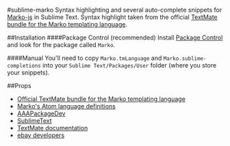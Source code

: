 #sublime-marko
Syntax highlighting and several auto-complete snippets for
[Marko-js](https://github.com/marko-js/marko) in Sublime Text. Syntax highlight
taken from the official
[TextMate bundle for the Marko templating language](https://github.com/marko-js/marko-tmbundle).

##Installation
####Package Control (recommended)
Install [Package Control](https://packagecontrol.io/) and look for the package
called `Marko`.

####Manual
You'll need to copy `Marko.tmLanguage` and `Marko.sublime-completions` into your
 `Sublime Text/Packages/User` folder (where you store your snippets).

##Props
- [Official TextMate bundle for the Marko templating language](https://github.com/marko-js/marko-tmbundle)
- [Marko's Atom language definitions](https://github.com/marko-js/atom-language-marko)
- [AAAPackageDev](https://bitbucket.org/guillermooo/aaapackagedev)
- [SublimeText](http://www.sublimetext.com/)
- [TextMate documentation](https://manual.macromates.com/en/language_grammars)
- [ebay developers](https://go.developer.ebay.com/)
